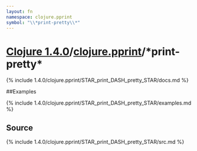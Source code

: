 ```yaml
---
layout: fn
namespace: clojure.pprint
symbol: "\\*print-pretty\\*"
---
```


# [Clojure 1.4.0](../../)/[clojure.pprint](../)/\*print-pretty\*

{% include 1.4.0/clojure.pprint/STAR_print_DASH_pretty_STAR/docs.md %}

##Examples

{% include 1.4.0/clojure.pprint/STAR_print_DASH_pretty_STAR/examples.md %}
## Source
{% include 1.4.0/clojure.pprint/STAR_print_DASH_pretty_STAR/src.md %}

